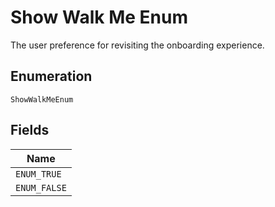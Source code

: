 
# Show Walk Me Enum

The user preference for revisiting the onboarding experience.

## Enumeration

`ShowWalkMeEnum`

## Fields

| Name |
|  --- |
| `ENUM_TRUE` |
| `ENUM_FALSE` |

